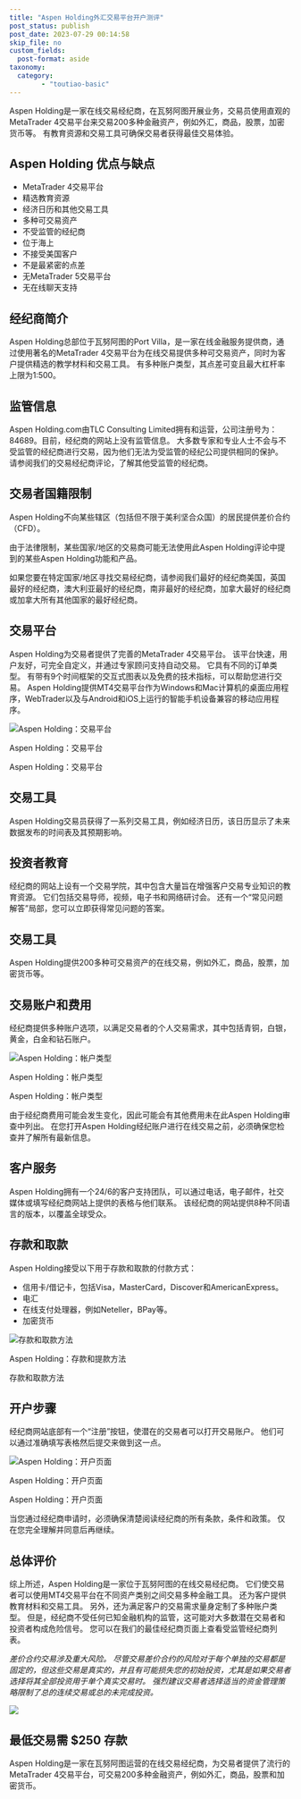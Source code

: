 ```yaml
---
title: "Aspen Holding外汇交易平台开户测评"
post_status: publish
post_date: 2023-07-29 00:14:58
skip_file: no
custom_fields: 
  post-format: aside
taxonomy:
  category:
        - "toutiao-basic"
---
```


Aspen Holding是一家在线交易经纪商，在瓦努阿图开展业务，交易员使用直观的MetaTrader 4交易平台来交易200多种金融资产，例如外汇，商品，股票，加密货币等。 有教育资源和交易工具可确保交易者获得最佳交易体验。

## Aspen Holding 优点与缺点

- MetaTrader 4交易平台
- 精选教育资源
- 经济日历和其他交易工具
- 多种可交易资产
- 不受监管的经纪商
- 位于海上
- 不接受美国客户
- 不是最紧密的点差
- 无MetaTrader 5交易平台
- 无在线聊天支持

## 经纪商简介

Aspen Holding总部位于瓦努阿图的Port Villa，是一家在线金融服务提供商，通过使用著名的MetaTrader 4交易平台为在线交易提供多种可交易资产，同时为客户提供精选的教学材料和交易工具。 有多种账户类型，其点差可变且最大杠杆率上限为1:500。

## 监管信息

Aspen Holding.com由TLC Consulting Limited拥有和运营，公司注册号为：84689。目前，经纪商的网站上没有监管信息。 大多数专家和专业人士不会与不受监管的经纪商进行交易，因为他们无法为受监管的经纪公司提供相同的保护。 请参阅我们的交易经纪商评论，了解其他受监管的经纪商。

## 交易者国籍限制

Aspen Holding不向某些辖区（包括但不限于美利坚合众国）的居民提供差价合约（CFD）。

由于法律限制，某些国家/地区的交易商可能无法使用此Aspen Holding评论中提到的某些Aspen Holding功能和产品。

如果您要在特定国家/地区寻找交易经纪商，请参阅我们最好的经纪商美国，英国最好的经纪商，澳大利亚最好的经纪商，南非最好的经纪商，加拿大最好的经纪商或加拿大所有其他国家的最好经纪商。

## 交易平台

Aspen Holding为交易者提供了完善的MetaTrader 4交易平台。 该平台快速，用户友好，可完全自定义，并通过专家顾问支持自动交易。 它具有不同的订单类型。 有带有9个时间框架的交互式图表以及免费的技术指标，可以帮助您进行交易。 Aspen Holding提供MT4交易平台作为Windows和Mac计算机的桌面应用程序，WebTrader以及与Android和iOS上运行的智能手机设备兼容的移动应用程序。

![Aspen Holding：交易平台](https://cdn.fendou.la/funstoutiao/2020/11/Aspen-Holding-Review-Trading-Platform.jpg "Aspen Holding：交易平台")

Aspen Holding：交易平台

Aspen Holding：交易平台

## 交易工具

Aspen Holding交易员获得了一系列交易工具，例如经济日历，该日历显示了未来数据发布的时间表及其预期影响。

## 投资者教育

经纪商的网站上设有一个交易学院，其中包含大量旨在增强客户交易专业知识的教育资源。 它们包括交易导师，视频，电子书和网络研讨会。 还有一个“常见问题解答”局部，您可以立即获得常见问题的答案。

## 交易工具

Aspen Holding提供200多种可交易资产的在线交易，例如外汇，商品，股票，加密货币等。

## 交易账户和费用

经纪商提供多种账户选项，以满足交易者的个人交易需求，其中包括青铜，白银，黄金，白金和钻石账户。

![Aspen Holding：帐户类型](https://cdn.fendou.la/funstoutiao/2020/11/Aspen-Holding-Review-Account-Types-1024x633.jpg "Aspen Holding：帐户类型")

Aspen Holding：帐户类型

Aspen Holding：帐户类型

由于经纪商费用可能会发生变化，因此可能会有其他费用未在此Aspen Holding审查中列出。 在您打开Aspen Holding经纪账户进行在线交易之前，必须确保您检查并了解所有最新信息。

## 客户服务

Aspen Holding拥有一个24/6的客户支持团队，可以通过电话，电子邮件，社交媒体或填写经纪商网站上提供的表格与他们联系。 该经纪商的网站提供8种不同语言的版本，以覆盖全球受众。

## 存款和取款

Aspen Holding接受以下用于存款和取款的付款方式：

- 信用卡/借记卡，包括Visa，MasterCard，Discover和AmericanExpress。
- 电汇
- 在线支付处理器，例如Neteller，BPay等。
- 加密货币

![存款和取款方法](https://cdn.fendou.la/funstoutiao/2020/11/Aspen-Holding-Review-Deposit-And-Withdrawal-Methods-1024x184.jpg "Aspen Holding：存款和提款方法")

Aspen Holding：存款和提款方法

存款和取款方法

## 开户步骤

经纪商网站底部有一个“注册”按钮，使潜在的交易者可以打开交易账户。 他们可以通过准确填写表格然后提交来做到这一点。

![Aspen Holding：开户页面](https://cdn.fendou.la/funstoutiao/2020/11/Aspen-Holding-Review-Account-Opening-Page-592x1024.jpg "Aspen Holding：开户页面")

Aspen Holding：开户页面

Aspen Holding：开户页面

当您通过经纪商申请时，必须确保清楚阅读经纪商的所有条款，条件和政策。 仅在您完全理解并同意后再继续。

## 总体评价

综上所述，Aspen Holding是一家位于瓦努阿图的在线交易经纪商。 它们使交易者可以使用MT4交易平台在不同资产类别之间交易多种金融工具。 还为客户提供教育材料和交易工具。 另外，还为满足客户的交易需求量身定制了多种账户类型。 但是，经纪商不受任何已知金融机构的监管，这可能对大多数潜在交易者和投资者构成危险信号。 您可以在我们的最佳经纪商页面上查看受监管经纪商列表。

_差价合约交易涉及重大风险。 尽管交易差价合约的风险对于每个单独的交易都是固定的，但这些交易是真实的，并且有可能损失您的初始投资，尤其是如果交易者选择将其全部投资用于单个真实交易时。 强烈建议交易者选择适当的资金管理策略限制了总的连续交易或总的未完成投资。_

![](https://cdn.fendou.la/funstoutiao/2020/11/Aspen-Holding-Logo.png)

## 最低交易需 **$250** 存款

Aspen Holding是一家在瓦努阿图运营的在线交易经纪商，为交易者提供了流行的MetaTrader 4交易平台，可交易200多种金融资产，例如外汇，商品，股票和加密货币。
